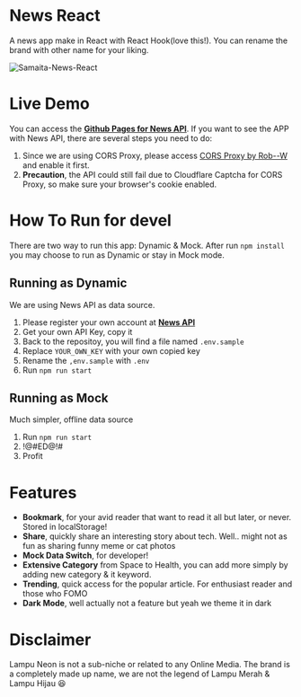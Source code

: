 # News React
A news app make in React with React Hook(love this!). You can rename the brand with other name for your liking.

![Samaita-News-React](https://user-images.githubusercontent.com/6941042/112710995-c0f0b980-8ef7-11eb-8197-24fc586c6e5a.jpeg)

# Live Demo
You can access the **[Github Pages for News API](https://samaita.github.io/news-react/)**. If you want to see the APP with News API, there are several steps you need to do:
1. Since we are using CORS Proxy, please access [CORS Proxy by Rob--W](https://cors-anywhere.herokuapp.com/) and enable it first.
2. **Precaution**, the API could still fail due to Cloudflare Captcha for CORS Proxy, so make sure your browser's cookie enabled.

# How To Run for devel
There are two way to run this app: Dynamic & Mock.
After run `npm install` you may choose to run as Dynamic or stay in Mock mode.

## Running as Dynamic
We are using News API as data source.
1. Please register your own account at **[News API](https://newsapi.org/)**
2. Get your own API Key, copy it
3. Back to the repositoy, you will find a file named `.env.sample`
4. Replace `YOUR_OWN_KEY` with your own copied key
5. Rename the `,env.sample` with `.env`
6. Run `npm run start`

## Running as Mock
Much simpler, offline data source
1. Run `npm run start`
2. !@#ED@!#
3. Profit

# Features
- **Bookmark**, for your avid reader that want to read it all but later, or never. Stored in localStorage!
- **Share**, quickly share an interesting story about tech. Well.. might not as fun as sharing funny meme or cat photos
- **Mock Data Switch**, for developer!
- **Extensive Category** from Space to Health, you can add more simply by adding new category & it keyword.
- **Trending**, quick access for the popular article. For enthusiast reader and those who FOMO
- **Dark Mode**, well actually not a feature but yeah we theme it in dark

# Disclaimer
Lampu Neon is not a sub-niche or related to any Online Media. The brand is a completely made up name, we are not the legend of Lampu Merah & Lampu Hijau 😆
